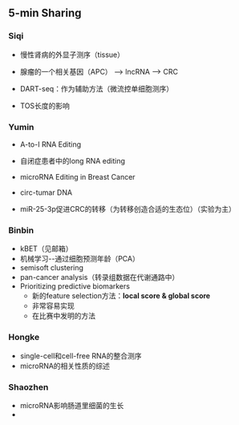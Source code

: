 ## 5-min Sharing

### Siqi

- 慢性肾病的外显子测序（tissue）
- 腺瘤的一个相关基因（APC） --> lncRNA --> CRC

- DART-seq：作为辅助方法（微流控单细胞测序）

- TOS长度的影响

### Yumin

- A-to-I RNA Editing

- 自闭症患者中的long RNA editing
- microRNA Editing in Breast Cancer
- circ-tumar DNA 
- miR-25-3p促进CRC的转移（为转移创造合适的生态位）（实验为主）

### Binbin

- kBET（见邮箱）
- 机械学习--通过细胞预测年龄（PCA）
- semisoft clustering
- pan-cancer analysis（转录组数据在代谢通路中）
- Prioritizing predictive biomarkers
  - 新的feature selection方法：**local score & global score**
  - 非常容易实现
  - 在比赛中发明的方法

### Hongke

- single-cell和cell-free RNA的整合测序
- microRNA的相关性质的综述



### Shaozhen

- microRNA影响肠道里细菌的生长
- 





















